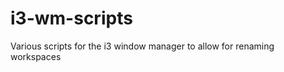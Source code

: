 i3-wm-scripts
=============

Various scripts for the i3 window manager to allow for renaming workspaces
